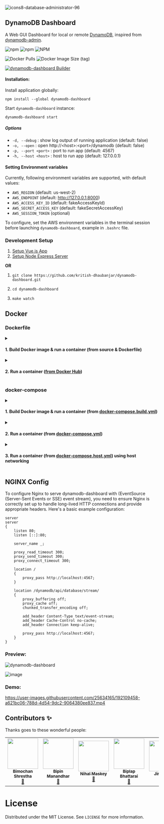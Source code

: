 ![icons8-database-administrator-96](https://user-images.githubusercontent.com/25634165/204095372-d6d8362f-3a33-4ab7-8b97-330fe712c404.png)

## DynamoDB Dashboard

A Web GUI Dashboard for local or remote [DynamoDB](https://aws.amazon.com/blogs/aws/dynamodb-local-for-desktop-development/), inspired from [dynamodb-admin](https://github.com/aaronshaf/dynamodb-admin).

![npm](https://img.shields.io/npm/v/dynamodb-dashboard?label=npm&style=flat-square) ![npm](https://img.shields.io/npm/dw/dynamodb-dashboard?style=flat-square) ![NPM](https://img.shields.io/npm/l/dynamodb-dashboard?style=flat-square)

![Docker Pulls](https://img.shields.io/docker/pulls/kritishdhaubanjar/dynamodb-dashboard?style=flat-square) ![Docker Image Size (tag)](https://img.shields.io/docker/image-size/kritishdhaubanjar/dynamodb-dashboard/latest?style=flat-square)

[![dynamodb-dashboard Builder](https://img.shields.io/github/actions/workflow/status/kritish-dhaubanjar/dynamodb-dashboard/build.yml?branch=main&label=dynamodb-dashboard%20Builder&style=flat-square)](https://github.com/kritish-dhaubanjar/dynamodb-dashboard/actions/workflows/build.yml)

#### Installation:
Install application globally:
```shell
npm install --global dynamodb-dashboard
```

Start `dynamodb-dashboard` instance:
```shell
dynamodb-dashboard start
```

##### Options
- `-d, --debug` : show log output of running application (default: false)
- `-o, --open` : open http://\<host>:\<port>/dynamodb (default: false)
- `-p, --port <port>` : port to run app (default: 4567)
- `-h, --host <host>` : host to run app (default: 127.0.0.1)

#### Setting Environment variables
Currently, following environment variables are supported, with default values:

- `AWS_REGION` (default: us-west-2)
- `AWS_ENDPOINT` (default: http://127.0.0.1:8000)
- `AWS_ACCESS_KEY_ID` (default: fakeAccessKeyId)
- `AWS_SECRET_ACCESS_KEY` (default: fakeSecretAccessKey)
- `AWS_SESSION_TOKEN` (optional)

To configure, set the AWS environment variables in the terminal session before launching `dynamodb-dashboard`, example in `.bashrc` file.

### Development Setup
1. [Setup Vue.js App](https://github.com/kritish-dhaubanjar/dynamodb-dashboard/tree/main/app)
2. [Setup Node Express Server](https://github.com/kritish-dhaubanjar/dynamodb-dashboard/tree/main/server)

**OR**

1.  ```shell
    git clone https://github.com/kritish-dhaubanjar/dynamodb-dashboard.git
    ```
2. ```shell
   cd dynamodb-dashboard
   ```
3. ```shell
   make watch
   ```

## Docker

### Dockerfile

<details>
  <summary><h4>1. Build Docker image & run a container (from source & Dockerfile)</h4></summary>
  
  **a. Clone Repository**
  1. ```shell
     git clone https://github.com/kritish-dhaubanjar/dynamodb-dashboard.git
     ```
  2. ```shell
     cd dynamodb-dashboard
     ```
  
  **b. Build Docker Image**
  ```shell
  docker build . -t dynamodb-dashboard:local
  ```
  
  *Build Arguments:*
  - `PORT_ARG` (default: `4567`)
  - `HOST_ARG` (default: `0.0.0.0`)
  - `PREFIX_ARG` (default: `dynamodb`, prefix of route URIs)
  
  **c. Run Docker Container**
  ```shell
  docker run -p 8080:4567 dynamodb-dashboard:local
  ```
  
  *Environment Variables:*
  - `AWS_REGION` (default: `us-west-2`)
  - `AWS_ENDPOINT` (default: `http://127.0.0.1:8000`)
  - `AWS_ACCESS_KEY_ID` (default: `fakeAccessKeyId`)
  - `AWS_SECRET_ACCESS_KEY` (default: `fakeSecretAccessKey`)
  - `AWS_SESSION_TOKEN` (optional)
  
  *NOTE: For dynamodb running in the host machine, use flag `--network=host` for running dynamodb-dashboard container.*
</details>
<details>
  <summary><h4>2. Run a container (<a href="https://hub.docker.com/r/kritishdhaubanjar/dynamodb-dashboard">from Docker Hub</a>)</h4></summary>
  
  1. ```shell
     docker pull kritishdhaubanjar/dynamodb-dashboard:latest
     ```
  2. ```shell
     docker run -p 8080:4567 kritishdhaubanjar/dynamodb-dashboard:latest
     ```
  
  *Environment Variables:*
  - `AWS_REGION` (default: `us-west-2`)
  - `AWS_ENDPOINT` (default: `http://127.0.0.1:8000`)
  - `AWS_ACCESS_KEY_ID` (default: `fakeAccessKeyId`)
  - `AWS_SECRET_ACCESS_KEY` (default: `fakeSecretAccessKey`)
  - `AWS_SESSION_TOKEN` (optional)
  
  *NOTE: For dynamodb running in the host machine, use flag `--network=host` for running dynamodb-dashboard container.*
</details>

### docker-compose

<details>
  <summary><h4>1. Build Docker image & run a container (from <a href="https://github.com/kritish-dhaubanjar/dynamodb-dashboard/blob/main/docker-compose.build.yml">docker-compose.build.yml</a>)</h4></summary>
  
  *dynamoDB image (from docker hub) + dynamodb-dashboard image (built from source)*
  
  **a. Clone Repository**
  1. ```shell
     git clone https://github.com/kritish-dhaubanjar/dynamodb-dashboard.git
     ```
  2. ```shell
     cd dynamodb-dashboard
     ```
    
  **b. Build & Run Docker Image**
  ```shell
  docker-compose -f docker-compose.build.yml up
  ```
</details>
<details>
  <summary><h4>2. Run a container (from <a href="https://github.com/kritish-dhaubanjar/dynamodb-dashboard/blob/main/docker-compose.yml">docker-compose.yml</a>)</h4></summary>
  
  *dynamoDB image (from docker hub) + dynamodb-dashboard image (from docker hub)*
  
  ```shell
  docker-compose up
  ```
</details>
<details>
  <summary><h4>3. Run a container (from <a href="https://github.com/kritish-dhaubanjar/dynamodb-dashboard/blob/main/docker-compose.host.yml">docker-compose.host.yml</a>) using host networking</h4></summary>
  
  *dynamoDB (host network) + dynamodb-dashboard image (from docker hub)*
  
  ```shell
  docker-compose -f docker-compose.host.yml up
  ```
</details>

## NGINX Config
To configure Nginx to serve dynamodb-dashboard with (EventSource (Server-Sent Events or SSE) event stream), you need to ensure Nginx is correctly set up to handle long-lived HTTP connections and provide appropriate headers. Here's a basic example configuration:
```
server
server
{
    listen 80;
    listen [::]:80;

    server_name _;

    proxy_read_timeout 300;
    proxy_send_timeout 300;
    proxy_connect_timeout 300;

    location /
    {
        proxy_pass http://localhost:4567;
    }

    location /dynamodb/api/database/stream/
    {
        proxy_buffering off;
        proxy_cache off;
        chunked_transfer_encoding off;

        add_header Content-Type text/event-stream;
        add_header Cache-Control no-cache;
        add_header Connection keep-alive;

        proxy_pass http://localhost:4567;
    }
}
```

### Preview:
![dynamodb-dashboard](https://user-images.githubusercontent.com/25634165/213922274-d70cde00-4d70-47ac-ab84-68b6f0933d58.png)

![image](https://user-images.githubusercontent.com/25634165/215118400-fe18ea87-5562-4e7d-be7b-ccf61a3fbe99.png)

### Demo:
https://user-images.githubusercontent.com/25634165/192109458-a621bc06-788d-4d54-9dc2-9064380ee837.mp4

## Contributors ✨

Thanks goes to these wonderful people:

<table>
  <tr>
    <td align="center"><a href="https://github.com/sbimochan"><img src="https://avatars.githubusercontent.com/u/11685953?v=4" width="100px;" alt=""/><br /><sub><b>Bimochan Shrestha</b></sub></a><br /><a href="https://github.com/kritish-dhaubanjar/dynamodb-dashboard/commits?author=sbimochan" title="Commits">📖</a></td>
    <td align="center"><a href="https://github.com/bipinmdr07"><img src="https://avatars.githubusercontent.com/u/16375412?v=4" width="100px;" alt=""/><br /><sub><b>Bipin Manandhar</b></sub></a><br /><a href="https://github.com/kritish-dhaubanjar/dynamodb-dashboard/commits?author=bipinmdr07" title="Commits">📖</a></td>
    <td align="center"><a href="https://github.com/maskeynihal"><img src="https://avatars.githubusercontent.com/u/26411488?v=4" width="100px;" alt=""/><br /><sub><b>Nihal Maskey</b></sub></a><br /><a href="https://github.com/kritish-dhaubanjar/dynamodb-dashboard/commits?author=maskeynihal" title="Commits">📖</a></td>
    <td align="center"><a href="https://github.com/bhattaraib58"><img src="https://avatars.githubusercontent.com/u/15843175?v=4" width="100px;" alt=""/><br /><sub><b>Biplap Bhattarai</b></sub></a><br /><a href="https://github.com/kritish-dhaubanjar/dynamodb-dashboard/commits?author=bhattaraib58" title="Commits">📖</a></td>
    <td align="center"><a href="https://github.com/JimDabell"><img src="https://avatars.githubusercontent.com/u/5674?v=4" width="100px;" alt=""/><br /><sub><b>Jim Dabell</b></sub></a><br /><a href="https://github.com/kritish-dhaubanjar/dynamodb-dashboard/commits?author=JimDabell" title="Commits">📖</a></td>
  </tr>
</table>

# License
Distributed under the MIT License. See `LICENSE` for more information.
